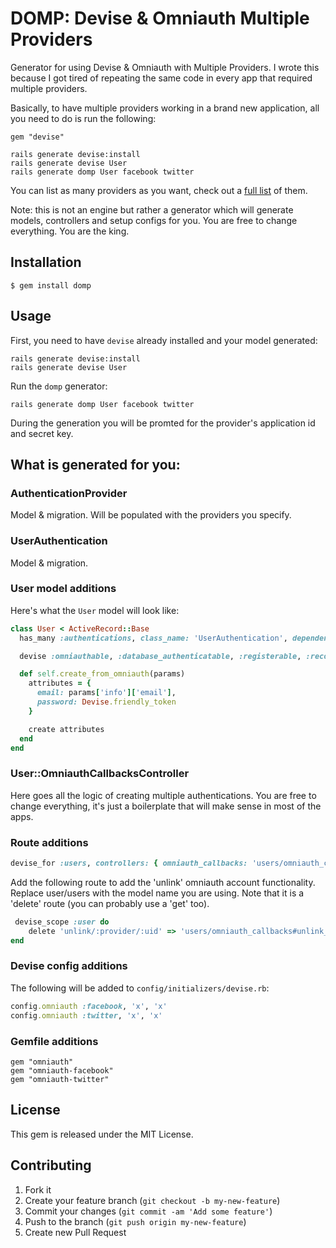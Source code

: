# DOMP: Devise & Omniauth Multiple Providers

Generator for using Devise & Omniauth with Multiple Providers. I wrote this because I got tired of repeating the same code in every app that required multiple providers.

Basically, to have multiple providers working in a brand new application, all you need to do is run the following:
```
gem "devise"
```
```
rails generate devise:install
rails generate devise User
rails generate domp User facebook twitter
```
You can list as many providers as you want, check out a [full list](https://github.com/intridea/omniauth/wiki/List-of-Strategies) of them.

Note: this is not an engine but rather a generator which will generate models, controllers and setup configs for you. You are free to change everything. You are the king.

## Installation

    $ gem install domp

## Usage

First, you need to have `devise` already installed and your model generated:

```
rails generate devise:install
rails generate devise User
```

Run the `domp` generator:

```
rails generate domp User facebook twitter
```

During the generation you will be promted for the provider's application id and secret key.

## What is generated for you:

### AuthenticationProvider
Model & migration. Will be populated with the providers you specify.

### UserAuthentication
Model & migration.

### User model additions
Here's what the `User` model will look like:

```ruby
class User < ActiveRecord::Base
  has_many :authentications, class_name: 'UserAuthentication', dependent: :destroy

  devise :omniauthable, :database_authenticatable, :registerable, :recoverable, :rememberable, :trackable, :validatable

  def self.create_from_omniauth(params)
    attributes = {
      email: params['info']['email'],
      password: Devise.friendly_token
    }

    create attributes
  end
end
```

### User::OmniauthCallbacksController
Here goes all the logic of creating multiple authentications. You are free to change everything, it's just a boilerplate that will make sense in most of the apps.

### Route additions
```ruby
devise_for :users, controllers: { omniauth_callbacks: 'users/omniauth_callbacks' }
```

Add the following route to add the 'unlink' omniauth account functionality. Replace user/users with the model name you are using. Note that it is a 'delete' route (you can probably use a 'get' too). 
```ruby
 devise_scope :user do
    delete 'unlink/:provider/:uid' => 'users/omniauth_callbacks#unlink_user_authentication', :as =>  :unlink_user_authentication
end
```

### Devise config additions

The following will be added to `config/initializers/devise.rb`:

```ruby
config.omniauth :facebook, 'x', 'x'
config.omniauth :twitter, 'x', 'x'
  ```

### Gemfile additions
```
gem "omniauth"
gem "omniauth-facebook"
gem "omniauth-twitter"
```

## License
This gem is released under the MIT License.

## Contributing

1. Fork it
2. Create your feature branch (`git checkout -b my-new-feature`)
3. Commit your changes (`git commit -am 'Add some feature'`)
4. Push to the branch (`git push origin my-new-feature`)
5. Create new Pull Request
